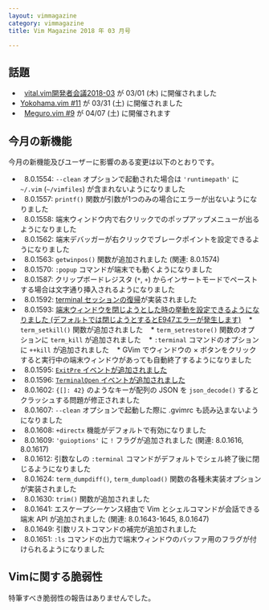 ```yaml
---
layout: vimmagazine
category: vimmagazine
title: Vim Magazine 2018 年 03 月号

---
```

## 話題

*   [vital.vim開発者会議2018-03](https://fablicvim.connpass.com/event/74842/) が 03/01 (木) に開催されました
*   [Yokohama.vim #11](https://yokohamavim.connpass.com/event/81539/) が 03/31 (土) に開催されました
*   [Meguro.vim #9](https://megurovim.connpass.com/event/81678/) が 04/07 (土) に開催されます

## 今月の新機能

今月の新機能及びユーザーに影響のある変更は以下のとおりです。

*   8.0.1554: `--clean` オプションで起動された場合は `'runtimepath'` に `~/.vim` (`~/vimfiles`) が含まれないようになりました
*   8.0.1557: `printf()` 関数が引数が1つのみの場合にエラーが出ないようになりました
*   8.0.1558: 端末ウィンドウ内で右クリックでのポップアップメニューが出るようになりました
*   8.0.1562: 端末デバッガーが右クリックでブレークポイントを設定できるようになりました
*   8.0.1563: `getwinpos()` 関数が追加されました (関連: 8.0.1574)
*   8.0.1570: `:popup` コマンドが端末でも動くようになりました
*   8.0.1587: クリップボードレジスタ (`*`, `+`) からインサートモードでペーストする場合は文字通り挿入されるようになりました
*   8.0.1592: [terminal セッションの復帰](http://vim-jp.org/blog/2018/03/12/recent-changes.html)が実装されました
*   8.0.1593: [端末ウィンドウを閉じようとした時の挙動を設定できるようになりました (デフォルトでは閉じようとするとE947エラーが発生します)](http://vim-jp.org/blog/2018/03/12/recent-changes.html)
    * `term_setkill()` 関数が追加されました
    * `term_setrestore()` 関数のオプションに `term_kill` が追加されました
    * `:terminal` コマンドのオプションに `++kill` が追加されました
    * GVim でウィンドウの × ボタンをクリックすると実行中の端末ウィンドウがあっても自動終了するようになりました
*   8.0.1595: [`ExitPre` イベントが追加されました](http://vim-jp.org/blog/2018/03/12/recent-changes.html)
*   8.0.1596: [`TerminalOpen` イベントが追加されました](http://vim-jp.org/blog/2018/03/12/recent-changes.html)
*   8.0.1602: `{[]: 42}` のようなキーが配列の JSON を `json_decode()` するとクラッシュする問題が修正されました
*   8.0.1607: `--clean` オプションで起動した際に .gvimrc も読み込まないようになりました
*   8.0.1608: `+directx` 機能がデフォルトで有効になりました
*   8.0.1609: `'guioptions'` に `!` フラグが追加されました (関連: 8.0.1616, 8.0.1617)
*   8.0.1612: 引数なしの `:terminal` コマンドがデフォルトでシェル終了後に閉じるようになりました
*   8.0.1624: `term_dumpdiff()`, `term_dumpload()` 関数の各種未実装オプションが実装されました
*   8.0.1630: `trim()` 関数が追加されました
*   8.0.1641: エスケープシーケンス経由で Vim とシェルコマンドが会話できる端末 API が追加されました (関連: 8.0.1643-1645, 8.0.1647)
*   8.0.1649: 引数リストコマンドの補完が追加されました
*   8.0.1651: `:ls` コマンドの出力で端末ウィンドウのバッファ用のフラグが付けられるようになりました

## Vimに関する脆弱性

特筆すべき脆弱性の報告はありませんでした。
